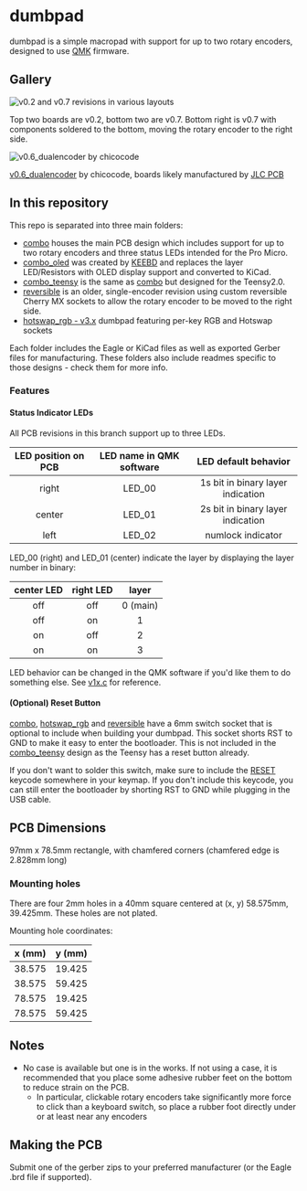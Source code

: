 # dumbpad

dumbpad is a simple macropad with support for up to two rotary encoders, designed to use [QMK](https://qmk.fm/) firmware.

## Gallery

![v0.2 and v0.7 revisions in various layouts](https://i.imgur.com/c3YBNp0.jpg)

Top two boards are v0.2, bottom two are v0.7. Bottom right is v0.7 with components soldered to the bottom, moving the rotary encoder to the right side.

![v0.6_dualencoder by chicocode](https://i.imgur.com/OkSRXWT.jpg)

[v0.6_dualencoder](https://www.github.com/imchipwood/dumbpad/tree/v0.6_dualencoder) by chicocode, boards likely manufactured by [JLC PCB](https://www.jlcpcb.com)

## In this repository

This repo is separated into three main folders:

- [combo](./combo) houses the main PCB design which includes support for up to two rotary encoders and three status LEDs intended for the Pro Micro.
- [combo_oled](./combo_oled) was created by [KEEBD](https://keebd.com) and replaces the layer LED/Resistors with OLED display support and converted to KiCad.
- [combo_teensy](./combo_teensy) is the same as [combo](./combo) but designed for the Teensy2.0.
- [reversible](./reversible) is an older, single-encoder revision using custom reversible Cherry MX sockets to allow the rotary encoder to be moved to the right side.
- [hotswap_rgb - v3.x](./hotswap_rgb) dumbpad featuring per-key RGB and Hotswap sockets

Each folder includes the Eagle or KiCad files as well as exported Gerber files for manufacturing. These folders also include readmes specific to those designs - check them for more info.

### Features

#### Status Indicator LEDs

All PCB revisions in this branch support up to three LEDs.

| LED position on PCB | LED name in QMK software | LED default behavior |
|:-:|:-:|:-:|
| right | LED_00 | 1s bit in binary layer indication |
| center | LED_01 | 2s bit in binary layer indication |
| left | LED_02 | numlock indicator |

LED_00 (right) and LED_01 (center) indicate the layer by displaying the layer number in binary:

| center LED | right LED  |   layer    |
|:----------:|:----------:|:----------:|
| off        | off        | 0 (main)   |
| off        |  on        | 1          |
|  on        | off        | 2          |
|  on        |  on        | 3          |

LED behavior can be changed in the QMK software if you'd like them to do something else. See [v1x.c](https://github.com/imchipwood/qmk_firmware/blob/dumbpad_refactor/keyboards/dumbpad/v1x/v1x.c) for reference.

#### (Optional) Reset Button

[combo](./combo), [hotswap_rgb](./hotswap_rgb) and [reversible](./reversible) have a 6mm switch socket that is optional to include when building your dumbpad. This socket shorts RST to GND to make it easy to enter the bootloader. This is not included in the [combo_teensy](./combo_teensy) design as the Teensy has a reset button already.

If you don't want to solder this switch, make sure to include the [RESET](https://docs.qmk.fm/#/quantum_keycodes) keycode somewhere in your keymap. If you don't include this keycode, you can still enter the bootloader by shorting RST to GND while plugging in the USB cable.

## PCB Dimensions

97mm x 78.5mm rectangle, with chamfered corners (chamfered edge is 2.828mm long)

### Mounting holes

There are four 2mm holes in a 40mm square centered at (x, y) 58.575mm, 39.425mm. These holes are not plated.

Mounting hole coordinates:

| x (mm) | y (mm) |
|:------:|:------:|
| 38.575 | 19.425 |
| 38.575 | 59.425 |
| 78.575 | 19.425 |
| 78.575 | 59.425 |

## Notes

- No case is available but one is in the works. If not using a case, it is recommended that you place some adhesive rubber feet on the bottom to reduce strain on the PCB.
  - In particular, clickable rotary encoders take significantly more force to click than a keyboard switch, so place a rubber foot directly under or at least near any encoders

## Making the PCB

Submit one of the gerber zips to your preferred manufacturer (or the Eagle .brd file if supported).
